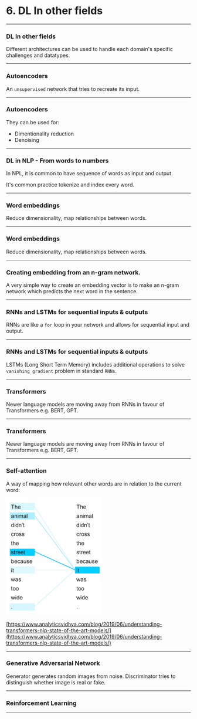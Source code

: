 # 6. DL In other fields

---

### DL In other fields

Different architectures can be used to handle each domain's specific challenges and datatypes.

---

### Autoencoders

An `unsupervised` network that tries to recreate its input.

<object type="image/svg+xml" data="assets/img/autoencoder.svg" style="background: white; width: 60%; height: auto;">
<param id="layer2" class="fragment" data-fragment-index="1" />
<param id="layer3" class="fragment" data-fragment-index="2" />
<param id="layer4" class="fragment" data-fragment-index="3" />
<param id="layer5" class="fragment" data-fragment-index="4" />
</object>

---

### Autoencoders

They can be used for:

* Dimentionality reduction
* Denoising

---

### DL in NLP - From words to numbers

In NPL, it is common to have sequence of words as input and output. 

It's common practice tokenize and index every word.

<object type="image/svg+xml" data="assets/img/word-to-index.svg" style="background: white; width: 70%; height: auto;">
<param id="layer2" class="fragment" data-fragment-index="1" />
<param id="layer3" class="fragment" data-fragment-index="2" />
<param id="layer4" class="fragment" data-fragment-index="3" />
<param id="layer5" class="fragment" data-fragment-index="4" />
</object>

---

### Word embeddings

Reduce dimensionality, map relationships between words.

<object type="image/svg+xml" data="assets/img/embedding-transformation.svg" style="background: white; width: auto; height: auto;">
</object>

---

### Word embeddings

Reduce dimensionality, map relationships between words.

<object type="image/svg+xml" data="assets/img/glove-embedding.svg" style="background: white; width: 70%; height: auto;">
</object>

---

### Creating embedding from an n-gram network. 

A very simple way to create an embedding vector is to make an n-gram network which predicts the next word in the sentence.

<object type="image/svg+xml" data="assets/img/ngram-network.svg" style="background: white; width: 50%; height: auto;">
<param id="layer2" class="fragment fade-in-then-out" data-fragment-index="1" />
<param id="layer3" class="fragment fade-in-then-out" data-fragment-index="2" />
<param id="layer4" class="fragment fade-in-then-out" data-fragment-index="3" />
<param id="layer5" class="fragment fade-in-then-out" data-fragment-index="4" />
<param id="layer6" class="fragment fade-in-then-out" data-fragment-index="5" />
<param id="layer7" class="fragment fade-in-then-out" data-fragment-index="6" />
<param id="layer8" class="fragment fade-in-then-out" data-fragment-index="7" />
<param id="layer9" class="fragment" data-fragment-index="8" />
</object>

---

### RNNs and LSTMs for sequential inputs & outputs

RNNs are like a `for` loop in your network and allows for sequential input and output.

<object type="image/svg+xml" data="assets/img/rnns.svg" style="background: white; width: 70%; height: auto;">
</object>

---

### RNNs and LSTMs for sequential inputs & outputs

LSTMs (Long Short Term Memory) includes additional operations to solve `vanishing gradient` problem in standard `RNNs`.

<object type="image/svg+xml" data="assets/img/rnn-lstm.svg" style="background: white; width: 40%; height: auto;">
</object>

---

### Transformers

Newer language models are moving away from RNNs in favour of Transformers e.g. BERT, GPT.

<object type="image/svg+xml" data="assets/img/transformer.svg" style="background: white; width: 70%; height: auto;">
</object>

---

### Transformers

Newer language models are moving away from RNNs in favour of Transformers e.g. BERT, GPT.

<object type="image/svg+xml" data="assets/img/transformer-zoom.svg" style="background: white; width: 70%; height: auto;">
</object>

---

### Self-attention

A way of mapping how relevant other words are in relation to the current word:

<img src="assets/img/self-attention.webp" style="width: auto; height: auto;" />

[https://www.analyticsvidhya.com/blog/2019/06/understanding-transformers-nlp-state-of-the-art-models/](https://www.analyticsvidhya.com/blog/2019/06/understanding-transformers-nlp-state-of-the-art-models/) <!-- .element: class="small-note" -->

---

### Generative Adversarial Network

Generator generates random images from noise. Discriminator tries to distinguish whether image is real or fake.

<object type="image/svg+xml" data="assets/img/gan.svg" style="background: white; width: 70%; height: auto;">
<param id="layer2" class="fragment fade-in-then-out" data-fragment-index="1" />
</object>

---

### Reinforcement Learning

<object type="image/svg+xml" data="assets/img/reinforcement-learning.svg" style="background: white; width: 50%; height: auto;">
</object>


---



